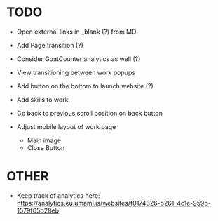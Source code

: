 # TODO

- Open external links in _blank (?) from MD
- Add Page transition (?)
- Consider GoatCounter analytics as well (?)

- View transitioning between work popups
- Add button on the bottom to launch website (?)
- Add skills to work
- Go back to previous scroll position on back button
- Adjust mobile layout of work page
  - Main image
  - Close Button

# OTHER
- Keep track of analytics here: https://analytics.eu.umami.is/websites/f0174326-b261-4c1e-959b-1579f05b28eb

